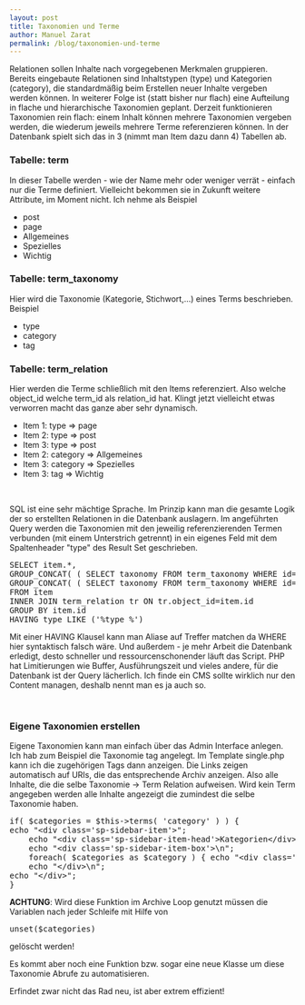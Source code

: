```yaml
---
layout: post
title: Taxonomien und Terme
author: Manuel Zarat
permalink: /blog/taxonomien-und-terme
---
```


<p>Relationen sollen Inhalte nach vorgegebenen Merkmalen gruppieren. Bereits eingebaute Relationen sind Inhaltstypen (type) und Kategorien (category), die standardmäßig beim Erstellen neuer Inhalte vergeben werden können. In weiterer Folge ist (statt bisher nur flach) eine Aufteilung in flache und hierarchische Taxonomien geplant. Derzeit funktionieren Taxonomien rein flach: einem Inhalt können mehrere Taxonomien vergeben werden, die wiederum jeweils mehrere Terme referenzieren können. In der Datenbank spielt sich das in 3 (nimmt man Item dazu dann 4) Tabellen ab.</p>
<!--excerpt_separator-->
<h3>Tabelle: term</h3>
<p>In dieser Tabelle werden - wie der Name mehr oder weniger verrät - einfach nur die Terme definiert. Vielleicht bekommen sie in Zukunft weitere Attribute, im Moment nicht. Ich nehme als Beispiel</p>
<ul>
<li>post</li>
<li>page</li>
<li>Allgemeines</li>
<li>Spezielles</li>
<li>Wichtig</li>
</ul>
<h3> </h3>
<h3>Tabelle: term_taxonomy</h3>
<p>Hier wird die Taxonomie (Kategorie, Stichwort,...) eines Terms beschrieben. Beispiel</p>
<ul>
<li>type</li>
<li>category</li>
<li>tag</li>
</ul>
<h3> </h3>
<h3>Tabelle: term_relation</h3>
<p>Hier werden die Terme schließlich mit den Items referenziert. Also welche object_id welche term_id als relation_id hat. Klingt jetzt vielleicht etwas verworren macht das ganze aber sehr dynamisch.</p>
<ul>
<li>Item 1: type =&gt; page</li>
<li>Item 2: type =&gt; post</li>
<li>Item 3: type =&gt; post</li>
<li>Item 2: category =&gt; Allgemeines</li>
<li>Item 3: category =&gt; Spezielles</li>
<li>Item 3: tag =&gt; Wichtig</li>
</ul>
<br />
<p>SQL ist eine sehr mächtige Sprache. Im Prinzip kann man die gesamte Logik der so erstellten Relationen in die Datenbank auslagern. Im angeführten Query werden die Taxonomien mit den jeweilig referenzierenden Termen verbunden (mit einem Unterstrich getrennt) in ein eigenes Feld mit dem Spaltenheader "type" des Result Set geschrieben.</p>
<pre>SELECT item.*,
GROUP_CONCAT( ( SELECT taxonomy FROM term_taxonomy WHERE id=tr.taxonomy_id ), '_', ( SELECT id FROM term WHERE id=tr.term_id ) ) AS type_int,
GROUP_CONCAT( ( SELECT taxonomy FROM term_taxonomy WHERE id=tr.taxonomy_id ), '_', ( SELECT name FROM term WHERE id=tr.term_id ) ) AS type_str
FROM item
INNER JOIN term_relation tr ON tr.object_id=item.id
GROUP BY item.id
HAVING type LIKE ('%type_%')</pre>
<p>Mit einer HAVING Klausel kann man Aliase auf Treffer matchen da WHERE hier syntaktisch falsch wäre. Und außerdem - je mehr Arbeit die Datenbank erledigt, desto schneller und ressourcenschonender läuft das Script. PHP hat Limitierungen wie Buffer, Ausführungszeit und vieles andere, für die Datenbank ist der Query lächerlich. Ich finde ein CMS sollte wirklich nur den Content managen, deshalb nennt man es ja auch so.</p>
<br />
<h3>Eigene Taxonomien erstellen</h3>
<p>Eigene Taxonomien kann man einfach über das Admin Interface anlegen. Ich hab zum Beispiel die Taxonomie tag angelegt. Im Template single.php kann ich die zugehörigen Tags dann anzeigen. Die Links zeigen automatisch auf URIs, die das entsprechende Archiv anzeigen. Also alle Inhalte, die die selbe Taxonomie -&gt; Term Relation aufweisen. Wird kein Term angegeben werden alle Inhalte angezeigt die zumindest die selbe Taxonomie haben.</p>
<pre>if( $categories = $this-&gt;terms( &#039;category&#039; ) ) {<br />echo "&lt;div class=&#039;sp-sidebar-item&#039;&gt;";<br />    echo "&lt;div class=&#039;sp-sidebar-item-head&#039;&gt;Kategorien&lt;/div&gt;";<br />    echo "&lt;div class=&#039;sp-sidebar-item-box&#039;&gt;\n";<br />    foreach( $categories as $category ) { echo "&lt;div class=&#039;sp-sidebar-item-box-head&#039;&gt;&lt;a href=&#039;../?category=$category[id]&#039;&gt;$category[name]&lt;/a&gt;&lt;/div&gt;"; }<br />    echo "&lt;/div&gt;\n";<br />echo "&lt;/div&gt;";<br />}</pre>
<p><b>ACHTUNG</b>: Wird diese Funktion im Archive Loop genutzt müssen die Variablen nach jeder Schleife mit Hilfe von<p>
 <pre>unset($categories)</pre>
 <p>gelöscht werden!</p>
<p>Es kommt aber noch eine Funktion bzw. sogar eine neue Klasse um diese Taxonomie Abrufe zu automatisieren.</p>
<p>Erfindet zwar nicht das Rad neu, ist aber extrem effizient!</p>
